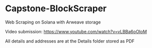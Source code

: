 # Capstone-BlockScraper
Web Scraping on Solana with Arweave storage

Video submission: https://www.youtube.com/watch?v=vLBBa6oOIoM

All details and addresses are at the Details folder stored as PDF
